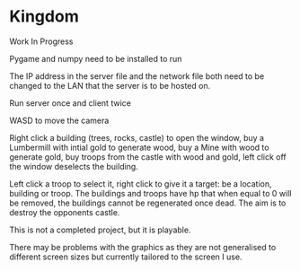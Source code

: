 # Kingdom
Work In Progress

Pygame and numpy need to be installed to run

The IP address in the server file and the network file both 
need to be changed to the LAN that the server is to be hosted on.

Run server once and client twice

WASD to move the camera

Right click a building (trees, rocks, castle) to open the window,
buy a Lumbermill with intial gold to generate wood, buy a Mine with
wood to generate gold, buy troops from the castle with wood and gold,
left click off the window deselects the building.

Left click a troop to select it, right click to give it a target: be a
location, building or troop. The buildings and troops have hp that when 
equal to 0 will be removed, the buildings cannot be regenerated once dead.
The aim is to destroy the opponents castle.

This is not a completed project, but it is playable.

There may be problems with the graphics as they are not generalised to
different screen sizes but currently tailored to the screen I use.
